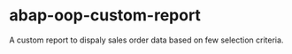 # abap-oop-custom-report
A custom report to dispaly sales order data based on few selection criteria.
